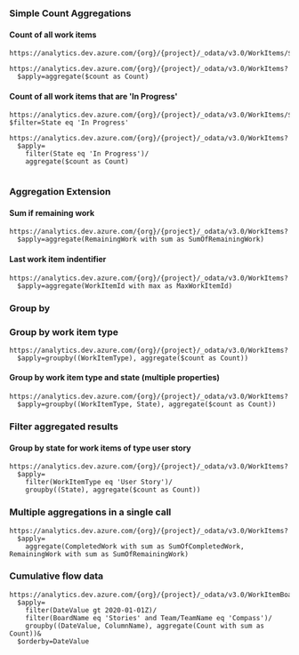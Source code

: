 
### Simple Count Aggregations

#### Count of all work items

```
https://analytics.dev.azure.com/{org}/{project}/_odata/v3.0/WorkItems/$count
```

```
https://analytics.dev.azure.com/{org}/{project}/_odata/v3.0/WorkItems?
  $apply=aggregate($count as Count)
```

#### Count of all work items that are 'In Progress'

```
https://analytics.dev.azure.com/{org}/{project}/_odata/v3.0/WorkItems/$count?$filter=State eq 'In Progress'
```

```
https://analytics.dev.azure.com/{org}/{project}/_odata/v3.0/WorkItems?
  $apply=
    filter(State eq 'In Progress')/
    aggregate($count as Count)
  
```

### Aggregation Extension

#### Sum if remaining work

```
https://analytics.dev.azure.com/{org}/{project}/_odata/v3.0/WorkItems?
  $apply=aggregate(RemainingWork with sum as SumOfRemainingWork)
```

#### Last work item indentifier

```
https://analytics.dev.azure.com/{org}/{project}/_odata/v3.0/WorkItems?
  $apply=aggregate(WorkItemId with max as MaxWorkItemId)
```

### Group by

### Group by work item type

```
https://analytics.dev.azure.com/{org}/{project}/_odata/v3.0/WorkItems?
  $apply=groupby((WorkItemType), aggregate($count as Count))
```


#### Group by work item type and state (multiple properties)

```
https://analytics.dev.azure.com/{org}/{project}/_odata/v3.0/WorkItems?
  $apply=groupby((WorkItemType, State), aggregate($count as Count))
```

### Filter aggregated results

#### Group by state for work items of type user story

```
https://analytics.dev.azure.com/{org}/{project}/_odata/v3.0/WorkItems?
  $apply=
    filter(WorkItemType eq 'User Story')/
    groupby((State), aggregate($count as Count))
```


### Multiple aggregations in a single call

```
https://analytics.dev.azure.com/{org}/{project}/_odata/v3.0/WorkItems?
  $apply=
    aggregate(CompletedWork with sum as SumOfCompletedWork, RemainingWork with sum as SumOfRemainingWork)

```

### Cumulative flow data

```
https://analytics.dev.azure.com/{org}/{project}/_odata/v3.0/WorkItemBoardSnapshot?
  $apply=
    filter(DateValue gt 2020-01-01Z)/
    filter(BoardName eq 'Stories' and Team/TeamName eq 'Compass')/
    groupby((DateValue, ColumnName), aggregate(Count with sum as Count))&
  $orderby=DateValue

```

